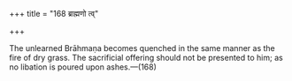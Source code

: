 +++
title = "168 ब्राह्मणो त्व्"

+++

The unlearned Brāhmaṇa becomes quenched in the same manner as the fire of dry grass. The sacrificial offering should not be presented to him; as no libation is poured upon ashes.—(168) 